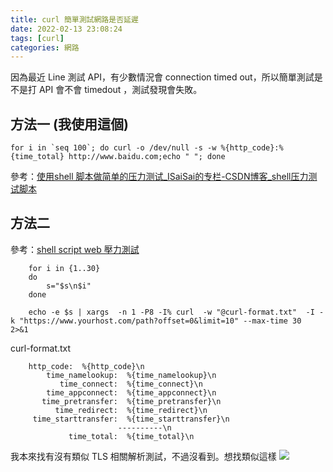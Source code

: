 ```yaml
---
title: curl 簡單測試網路是否延遲
date: 2022-02-13 23:08:24
tags: [curl]
categories: 網路
---
```

因為最近 Line 測試 API，有少數情況會 connection timed out，所以簡單測試是不是打 API 會不會 timedout ，測試發現會失敗。

<!--more-->

## 方法一 (我使用這個)
```bash=
for i in `seq 100`; do curl -o /dev/null -s -w %{http_code}:%{time_total} http://www.baidu.com;echo " "; done 
```

參考：[使用shell 脚本做简单的压力测试_ISaiSai的专栏-CSDN博客_shell压力测试脚本](https://blog.csdn.net/ISaiSai/article/details/52303592)


## 方法二

參考：[shell script web 壓力測試](https://www.puritys.me/docs-blog/article-452-shell-script-web-%E5%A3%93%E5%8A%9B%E6%B8%AC%E8%A9%A6.html)


```bash=
    for i in {1..30}
    do
        s="$s\n$i"          
    done    
     
    echo -e $s | xargs  -n 1 -P8 -I% curl  -w "@curl-format.txt"  -I -k "https://www.yourhost.com/path?offset=0&limit=10" --max-time 30  2>&1
```



curl-format.txt

```
    http_code:  %{http_code}\n                                                                                                        
        time_namelookup:  %{time_namelookup}\n
           time_connect:  %{time_connect}\n
        time_appconnect:  %{time_appconnect}\n
       time_pretransfer:  %{time_pretransfer}\n
          time_redirect:  %{time_redirect}\n
     time_starttransfer:  %{time_starttransfer}\n
                        ----------\n
             time_total:  %{time_total}\n
```

我本來找有沒有類似 TLS 相關解析測試，不過沒看到。想找類似這樣
![](https://i.imgur.com/BHTkCH0.png)

